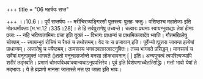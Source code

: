 +++
title = "06 महर्षयः सप्त"

+++
।।10.6।। पूर्वे सप्तर्षयः -- मरीचिरत्र्यङ्गिरसौ पुलस्त्यः पुलहः क्रतुः।
वसिष्ठश्च महातेजाः इति मोक्षधर्मोक्ताः \[म.भा.12।335।28\]। ते हि
सर्वपुराणेषु उच्यन्ते। चत्वारः प्रथमाः स्वायम्भुवाद्याः तेषां हीमाः
प्रजाः -- नहि भविष्यतामिमाः प्रजा इति युक्तं -- विभागः प्राधान्यं च
प्राथमिकत्वादेव भवति। गौतमखिलेषु चोक्तम् -- स्वायम्भुवं रोचिषं च रैवतं च
तथोत्तमम्। वेद यः स प्रजावान् इति। पूर्वेभ्यो ह्युत्तरा जायन्त इत्येषां
प्राधान्यम्। अजातेषु च ज्यैष्ठ्यम्। तामसस्य भगवदवतारत्वादनुक्तिः। तच्च
भागवते प्रसिद्धम्। मानसत्वं च सर्वेषां मनूनामुक्तं भागवते ()ततो
मनून्ससर्जान्ते मनसा लोकभावनान् \[ \] इति। अन्यपुत्रत्वं त्वपरित्यज्यापि
शरीरं तद्भवति। प्रमाणं चोभयविधवाक्यान्यथाऽनुपपत्तिरेव। पूर्व इति
विशेषणाच्चैतत्सिद्धिः। मत्तो भावो येषां ते मद्भावाः। ये ते ब्रह्मणो
मानसा जातास्ते मत्त एव जाता इति भावः।
